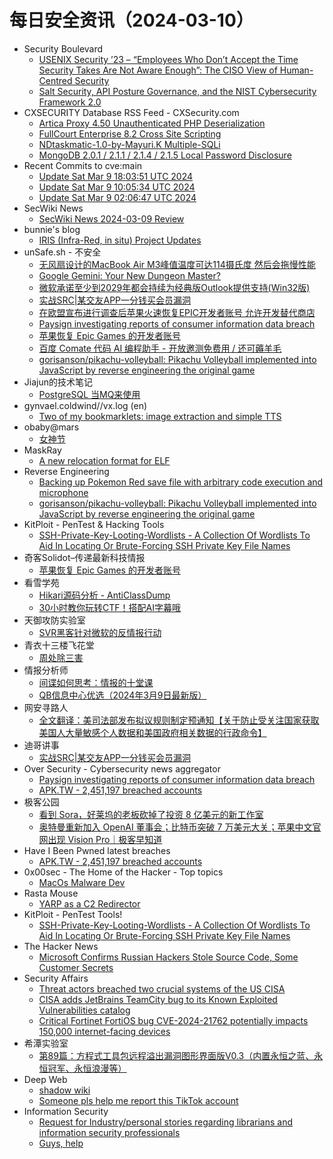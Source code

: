 # 每日安全资讯（2024-03-10）

- Security Boulevard
  - [USENIX Security ’23 – “Employees Who Don’t Accept the Time Security Takes Are Not Aware Enough”: The CISO View of Human-Centred Security](https://securityboulevard.com/2024/03/usenix-security-23-employees-who-dont-accept-the-time-security-takes-are-not-aware-enough-the-ciso-view-of-human-centred-security/)
  - [Salt Security, API Posture Governance, and the NIST Cybersecurity Framework 2.0](https://securityboulevard.com/2024/03/salt-security-api-posture-governance-and-the-nist-cybersecurity-framework-2-0/)
- CXSECURITY Database RSS Feed - CXSecurity.com
  - [Artica Proxy 4.50 Unauthenticated PHP Deserialization](https://cxsecurity.com/issue/WLB-2024030016)
  - [FullCourt Enterprise 8.2 Cross Site Scripting](https://cxsecurity.com/issue/WLB-2024030015)
  - [NDtaskmatic-1.0-by-Mayuri.K Multiple-SQLi](https://cxsecurity.com/issue/WLB-2024030014)
  - [MongoDB 2.0.1 / 2.1.1 / 2.1.4 / 2.1.5 Local Password Disclosure](https://cxsecurity.com/issue/WLB-2024030013)
- Recent Commits to cve:main
  - [Update Sat Mar  9 18:03:51 UTC 2024](https://github.com/trickest/cve/commit/21e4d74fbf6e0ad1c883c2c0e1fb8bec985fc427)
  - [Update Sat Mar  9 10:05:34 UTC 2024](https://github.com/trickest/cve/commit/63229850a76c2862f69ce4a8a6916f181b6d18a2)
  - [Update Sat Mar  9 02:06:47 UTC 2024](https://github.com/trickest/cve/commit/9cdab5a9180504359c22975ffe0b5aedec89133e)
- SecWiki News
  - [SecWiki News 2024-03-09 Review](http://www.sec-wiki.com/?2024-03-09)
- bunnie's blog
  - [IRIS (Infra-Red, in situ) Project Updates](https://www.bunniestudios.com/blog/?p=6937)
- unSafe.sh - 不安全
  - [无风扇设计的MacBook Air M3峰值温度可达114摄氏度 然后会拖慢性能](https://buaq.net/go-227126.html)
  - [Google Gemini: Your New Dungeon Master?](https://buaq.net/go-227139.html)
  - [微软承诺至少到2029年都会持续为经典版Outlook提供支持(Win32版)](https://buaq.net/go-227127.html)
  - [实战SRC|某交友APP一分钱买会员漏洞](https://buaq.net/go-227134.html)
  - [在欧盟宣布进行调查后苹果火速恢复EPIC开发者账号 允许开发替代商店](https://buaq.net/go-227128.html)
  - [Paysign investigating reports of consumer information data breach](https://buaq.net/go-227129.html)
  - [苹果恢复 Epic Games 的开发者账号](https://buaq.net/go-227114.html)
  - [百度 Comate 代码 AI 编程助手 - 开放邀测免费用 / 还可薅羊毛](https://buaq.net/go-227125.html)
  - [gorisanson/pikachu-volleyball: Pikachu Volleyball implemented into JavaScript by reverse engineering the original game](https://buaq.net/go-227113.html)
- Jiajun的技术笔记
  - [PostgreSQL 当MQ来使用](https://jiajunhuang.com/articles/2024_03_09-postgresql_as_mq.md.html)
- gynvael.coldwind//vx.log (en)
  - [Two of my bookmarklets: image extraction and simple TTS](https://gynvael.coldwind.pl/?id=781)
- obaby@mars
  - [女神节](https://h4ck.org.cn/2024/03/15748)
- MaskRay
  - [A new relocation format for ELF](https://maskray.me/blog/2024-03-09-a-new-relocation-format-for-elf)
- Reverse Engineering
  - [Backing up Pokemon Red save file with arbitrary code execution and microphone](https://www.reddit.com/r/ReverseEngineering/comments/1bauu2u/backing_up_pokemon_red_save_file_with_arbitrary/)
  - [gorisanson/pikachu-volleyball: Pikachu Volleyball implemented into JavaScript by reverse engineering the original game](https://www.reddit.com/r/ReverseEngineering/comments/1bagemg/gorisansonpikachuvolleyball_pikachu_volleyball/)
- KitPloit - PenTest &amp; Hacking Tools
  - [SSH-Private-Key-Looting-Wordlists - A Collection Of Wordlists To Aid In Locating Or Brute-Forcing SSH Private Key File Names](http://www.kitploit.com/2024/03/ssh-private-key-looting-wordlists.html)
- 奇客Solidot–传递最新科技情报
  - [苹果恢复 Epic Games 的开发者账号](https://www.solidot.org/story?sid=77549)
- 看雪学苑
  - [Hikari源码分析 - AntiClassDump](https://mp.weixin.qq.com/s?__biz=MjM5NTc2MDYxMw==&mid=2458545483&idx=1&sn=f563e7df11392e42521c3707655680c2&chksm=b18d5dc186fad4d72290c1a14e989815573b3287d52b134c6a5b5e5edd0c9d720425cc158baf&scene=58&subscene=0#rd)
  - [30小时教你玩转CTF！搭配AI字幕哦](https://mp.weixin.qq.com/s?__biz=MjM5NTc2MDYxMw==&mid=2458545483&idx=2&sn=1fbb3e4b914b17ff4678b95641615281&chksm=b18d5dc186fad4d78c389172fbb7db4c180e80b79bb216bd719c8ae6dbbf0f0ad4f04f9f94a3&scene=58&subscene=0#rd)
- 天御攻防实验室
  - [SVR黑客针对微软的反情报行动](https://mp.weixin.qq.com/s?__biz=MzU0MzgyMzM2Nw==&mid=2247485445&idx=1&sn=cf101ca99320e8158cac6cd63ec130d9&chksm=fb04cb6dcc73427bed0430eacb32b0a6540c94c3d76fc12c36b911376f283d819edf53329422&scene=58&subscene=0#rd)
- 青衣十三楼飞花堂
  - [周处除三害](https://mp.weixin.qq.com/s?__biz=MzUzMjQyMDE3Ng==&mid=2247487211&idx=1&sn=a8f8204ed3fabc6bb516ac701c1c80f1&chksm=fab2cdd4cdc544c2572f39d6498043942bdbf213c88057b145a62f46510a71ed4354e493a5cf&scene=58&subscene=0#rd)
- 情报分析师
  - [间谍如何思考：情报的十堂课](https://mp.weixin.qq.com/s?__biz=MzA3Mjc1MTkwOA==&mid=2650546808&idx=1&sn=1b0178ee47761bf80a58b60d4321e478&chksm=87110c33b0668525546fda9b8f6609befc73c41980e3bf7097b381a69257a07694c427e244ac&scene=58&subscene=0#rd)
  - [QB信息中心优选（2024年3月9日最新版）](https://mp.weixin.qq.com/s?__biz=MzA3Mjc1MTkwOA==&mid=2650546808&idx=2&sn=05864c2626b427f6ed55c7116c5fca48&chksm=87110c33b0668525e69e46b61858dcc5aee4ee88b4783ab19df968a490a31fc57bb2b27025c4&scene=58&subscene=0#rd)
- 网安寻路人
  - [全文翻译：美司法部发布拟议规则制定预通知【关于防止受关注国家获取美国人大量敏感个人数据和美国政府相关数据的行政命令】](https://mp.weixin.qq.com/s?__biz=MzIxODM0NDU4MQ==&mid=2247501724&idx=1&sn=4b92a740db3d5cba7bf9fcc78e987874&chksm=97e97a76a09ef36012571a915282edc84ae24db0edf8ba911c3b93ba3c24e260c9fd02e0bcaa&scene=58&subscene=0#rd)
- 迪哥讲事
  - [实战SRC|某交友APP一分钱买会员漏洞](https://mp.weixin.qq.com/s?__biz=MzIzMTIzNTM0MA==&mid=2247493809&idx=1&sn=5dd53565883e5ea283fecd371d80aa4a&chksm=e8a5e2d2dfd26bc4ed9ec04aa634aa0713eeb7b751b348e94703d8f2cf2c8a3aa2567686baed&scene=58&subscene=0#rd)
- Over Security - Cybersecurity news aggregator
  - [Paysign investigating reports of consumer information data breach](https://therecord.media/paysign-investigating-reports-of-data-breach)
  - [APK.TW - 2,451,197 breached accounts](https://haveibeenpwned.com/PwnedWebsites#APKTW)
- 极客公园
  - [看到 Sora，好莱坞的老板砍掉了投资 8 亿美元的新工作室](https://mp.weixin.qq.com/s?__biz=MTMwNDMwODQ0MQ==&mid=2653035744&idx=1&sn=825f3d24242a59a96c77133b90b1e29f&chksm=7e5761564920e84089ab55b9c9f88a6424cef9c690e9bf870a659202de8dbe60023a0c112087&scene=58&subscene=0#rd)
  - [奥特曼重新加入 OpenAI 董事会；比特币突破 7 万美元大关；苹果中文官网出现 Vision Pro｜极客早知道](https://mp.weixin.qq.com/s?__biz=MTMwNDMwODQ0MQ==&mid=2653035743&idx=1&sn=bc4ffde46dcc93d54fa9068016437412&chksm=7e5761694920e87f7e9d46649e4eb182ad3b44fce589a8dd54c9cdd4dcb4b5c5fe2624691cad&scene=58&subscene=0#rd)
- Have I Been Pwned latest breaches
  - [APK.TW - 2,451,197 breached accounts](https://haveibeenpwned.com/PwnedWebsites#APKTW)
- 0x00sec - The Home of the Hacker - Top topics
  - [MacOs Malware Dev](https://0x00sec.org/t/macos-malware-dev/39443)
- Rasta Mouse
  - [YARP as a C2 Redirector](https://rastamouse.me/yarp-as-a-c2-redirector/)
- KitPloit - PenTest Tools!
  - [SSH-Private-Key-Looting-Wordlists - A Collection Of Wordlists To Aid In Locating Or Brute-Forcing SSH Private Key File Names](http://www.kitploit.com/2024/03/ssh-private-key-looting-wordlists.html)
- The Hacker News
  - [Microsoft Confirms Russian Hackers Stole Source Code, Some Customer Secrets](https://thehackernews.com/2024/03/microsoft-confirms-russian-hackers.html)
- Security Affairs
  - [Threat actors breached two crucial systems of the US CISA](https://securityaffairs.com/160246/hacking/us-cisa-systems-hacked.html)
  - [CISA adds JetBrains TeamCity bug to its Known Exploited Vulnerabilities catalog](https://securityaffairs.com/160236/security/jetbrains-teamcity-bug-cisa-known-exploited-vulnerabilities-catalog.html)
  - [Critical Fortinet FortiOS bug CVE-2024-21762 potentially impacts 150,000 internet-facing devices](https://securityaffairs.com/160224/hacking/fortios-bug-cve-2024-21762-150k-devices.html)
- 希潭实验室
  - [第89篇：方程式工具包远程溢出漏洞图形界面版V0.3（内置永恒之蓝、永恒冠军、永恒浪漫等）](https://mp.weixin.qq.com/s?__biz=MzkzMjI1NjI3Ng==&mid=2247486631&idx=1&sn=cfc3a59792191fcc5ad2d86992bc7b20&chksm=c25fc3dcf5284aca8b11e081e5219952b4c3278a3b4c2f3fb3756d4bec905b06f3dc11e08bea&scene=58&subscene=0#rd)
- Deep Web
  - [shadow wiki](https://www.reddit.com/r/deepweb/comments/1ba80j8/shadow_wiki/)
  - [Someone pls help me report this TikTok account](https://www.reddit.com/r/deepweb/comments/1bap12g/someone_pls_help_me_report_this_tiktok_account/)
- Information Security
  - [Request for Industry/personal stories regarding librarians and information security professionals](https://www.reddit.com/r/Information_Security/comments/1bau3hh/request_for_industrypersonal_stories_regarding/)
  - [Guys, help](https://www.reddit.com/r/Information_Security/comments/1bac5sf/guys_help/)
